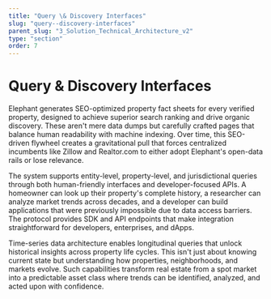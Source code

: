 ```yaml
---
title: "Query \& Discovery Interfaces"
slug: "query--discovery-interfaces"
parent_slug: "3_Solution_Technical_Architecture_v2"
type: "section"
order: 7
---
```


# Query & Discovery Interfaces

Elephant generates SEO-optimized property fact sheets for every verified
property, designed to achieve superior search ranking and drive organic
discovery. These aren't mere data dumps but carefully crafted pages that
balance human readability with machine indexing. Over time, this
SEO-driven flywheel creates a gravitational pull that forces centralized
incumbents like Zillow and Realtor.com to either adopt Elephant's
open-data rails or lose relevance.

The system supports entity-level, property-level, and jurisdictional
queries through both human-friendly interfaces and developer-focused
APIs. A homeowner can look up their property's complete history, a
researcher can analyze market trends across decades, and a developer can
build applications that were previously impossible due to data access
barriers. The protocol provides SDK and API endpoints that make
integration straightforward for developers, enterprises, and dApps.

Time-series data architecture enables longitudinal queries that unlock
historical insights across property life cycles. This isn't just about
knowing current state but understanding how properties, neighborhoods,
and markets evolve. Such capabilities transform real estate from a spot
market into a predictable asset class where trends can be identified,
analyzed, and acted upon with confidence.
